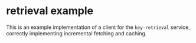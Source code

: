 # retrieval example

This is an example implementation of a client for the `key-retrieval` service, correctly implementing
incremental fetching and caching.
